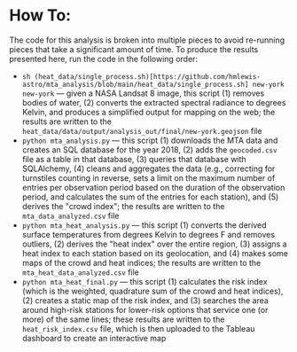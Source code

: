 # How To:

The code for this analysis is broken into multiple pieces to avoid re-running pieces that take a significant amount of time. To produce the results presented here, run the code in the following order:

- `sh (heat_data/single_process.sh)[https://github.com/hmlewis-astro/mta_analysis/blob/main/heat_data/single_process.sh] new-york new-york` &mdash; given a NASA Landsat 8 image, this script (1) removes bodies of water, (2) converts the extracted spectral radiance to degrees Kelvin, and produces a simplified output for mapping on the web; the results are written to the `heat_data/data/output/analysis_out/final/new-york.geojson` file
- `python mta_analysis.py` &mdash; this script (1) downloads the MTA data and creates an SQL database for the year 2018, (2) adds the `geocoded.csv` file as a table in that database, (3) queries that database with SQLAlchemy, (4) cleans and aggregates the data (e.g., correcting for turnstiles counting in reverse, sets a limit on the maximum number of entries per observation period based on the duration of the observation period, and calculates the sum of the entries for each station), and (5) derives the "crowd index"; the results are written to the `mta_data_analyzed.csv` file
- `python mta_heat_analysis.py` &mdash; this script (1) converts the derived surface temperatures from degrees Kelvin to degrees F and removes outliers, (2) derives the "heat index" over the entire region, (3) assigns a heat index to each station based on its geolocation, and (4) makes some maps of the crowd and heat indices; the results are written to the `mta_heat_data_analyzed.csv` file
-  `python mta_heat_final.py` &mdash; this script (1) calculates the risk index (which is the weighted, quadrature sum of the crowd and heat indices), (2) creates a static map of the risk index, and (3) searches the area around high-risk stations for lower-risk options that service one (or more) of the same lines; these results are written to the `heat_risk_index.csv` file, which is then uploaded to the Tableau dashboard to create an interactive map
